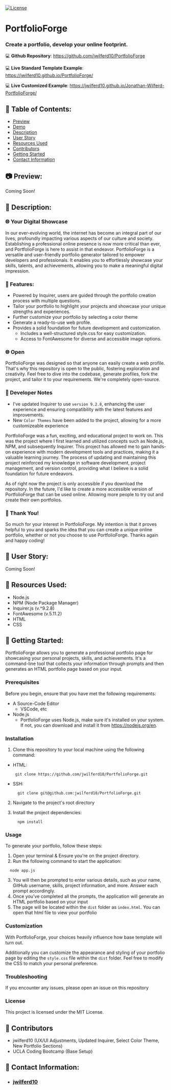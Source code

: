[![License](https://img.shields.io/badge/license-MIT-blue.svg)](https://opensource.org/licenses/MIT)

# PortfolioForge
### Create a portfolio, develop your online footprint.

:computer: **Github Repository**: https://github.com/jwilferd10/PortfolioForge

:computer: **Live Standard Template Example**: https://jwilferd10.github.io/PortfolioForge/

:computer: **Live Customized Example**: https://jwilferd10.github.io/Jonathan-Wilferd-PortfolioForge/

## :open_file_folder: Table of Contents:
  - [Preview](#camera-preview)
  - [Demo](#movie_camera-demo)
  - [Description](#wave-description)
  - [User Story](#book-user-story)
  - [Resources Used](#floppy_disk-resources-used)
  - [Contributors](#paperclip-contributors)
  - [Getting Started](#minidisc-getting-started)
  - [Contact Information](#e-mail-contact-information)

## :camera: Preview:
Coming Soon!

## :wave: Description: 
### :globe_with_meridians: Your Digital Showcase

In our ever-evolving world, the internet has become an integral part of our lives, profoundly impacting various aspects of our culture and society. Establishing a professional online presence is now more critical than ever, and PortfolioForge is here to assist in that endeavor. PortfolioForge is a versatile and user-friendly portfolio generator tailored to empower developers and professionals. It enables you to effortlessly showcase your skills, talents, and achievements, allowing you to make a meaningful digital impression.

### :rocket: Features:
- Powered by Inquirer, users are guided through the portfolio creation process with multiple questions.
- Tailor your portfolio to highlight your projects and showcase your unique strengths and experiences.
- Further customize your portfolio by selecting a color theme
- Generate a ready-to-use web profile.
- Provides a solid foundation for future development and customization.
  - Includes a well-structured style.css for easy customization.
  - Access to FontAwesome for diverse and accessible image options.

### :globe_with_meridians: Open
PortfolioForge was designed so that anyone can easily create a web profile. That's why this repository is open to the public, fostering exploration and creativity. Feel free to dive into the codebase, generate profiles, fork the project, and tailor it to your requirements. We're completely open-source.

### 💭 Developer Notes
- I've updated Inquirer to use `version 9.2.8`, enhancing the user experience and ensuring compatibility with the latest features and improvements. 
- New `Color Themes` have been added to the project, allowing for a more customizeable experience

PortfolioForge was a fun, exciting, and educational project to work on. This was the project where I first learned and utilized concepts such as Node.js, NPM, and subsequently Inquirer. This project has allowed me to gain hands-on experience with modern development tools and practices, making it a valuable learning journey. The process of updating and maintaining this project reinforced my knowledge in software development, project management, and version control, providing what I believe is a solid foundation for future endeavors. 

As of right now the project is only accessible if you download the repository. In the future, I'd like to create a more accessible version of PortfolioForge that can be used online. Allowing more people to try out and create their own portfolios.

### 🙏 Thank You!
So much for your interest in PortfolioForge. My intention is that it proves helpful to you and sparks the idea that you can create a unique online portfolio, whether or not you choose to use PortfolioForge. Thanks again and happy coding!

## :book: User Story:
Coming Soon!

## :floppy_disk: Resources Used:
- Node.js
- NPM (Node Package Manager)
- Inquirer.js (v.^9.2.8)
- FontAwesome (v.5.11.2)
- HTML
- CSS

## :minidisc: Getting Started:
PortfolioForge allows you to generate a professional portfolio page for showcasing your personal projects, skills, and achievements. It's a command-line tool that collects your information through prompts and then generates an HTML portfolio page based on your input.

### Prerequisites
Before you begin, ensure that you have met the following requirements:
- A Source-Code Editor
  - VSCode, etc
- Node.js
  - PortfolioForge uses Node.js, make sure it's installed on your system. If not, you can download and install it from https://nodejs.org/en.

### Installation
1. Clone this repository to your local machine using the following command:
- HTML:
  
   ```
    git clone https://github.com/jwilferd10/PortfolioForge.git
   ```
- SSH:
  
  ```
    git clone git@github.com:jwilferd10/PortfolioForge.git
  ```
2. Navigate to the project's root directory
3. Install the project dependencies:
   
   ```
     npm install
   ```
### Usage
To generate your portfolio, follow these steps:

1. Open your terminal & Ensure you're on the project directory.
2. Run the following command to start the application:
   
  ```
    node app.js
  ```
3. You will then be prompted to enter various details, such as your name, GitHub username, skills, project information, and more. Answer each prompt accordingly.
4. Once you've completed all the prompts, the application will generate an HTML portfolio based on your input
5. The page will be located within the `dist` folder as `index.html`. You can open that html file to view your portfolio

### Customization
With PortfolioForge, your choices heavily influence how base template will turn out.

Additionally you can customize the appearance and styling of your portfolio page by editing the `style.css` file within the `dist` folder. Feel free to modify the CSS to match your personal preference.

### Troubleshooting 
If you encounter any issues, please open an issue on this repository 

### License
This project is licensed under the MIT License.

## :paperclip: Contributors
- jwilferd10 (UX/UI Adjustments, Updated Inquirer, Select Color Theme, New Portfolio Sections)
- UCLA Coding Bootcamp (Base Setup)

  
## :e-mail: Contact Information:
- ### [jwilferd10](https://github.com/jwilferd10)
